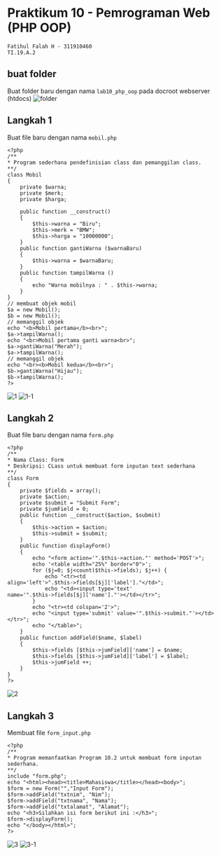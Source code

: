 # Praktikum 10 - Pemrograman Web (PHP OOP)

```
Fatihul Falah H - 311910460
TI.19.A.2
```
## buat folder
Buat folder baru dengan nama `lab10_php_oop` pada docroot webserver (htdocs)
![folder](https://i.imgur.com/aaN97FX.png)


## Langkah 1
Buat file baru dengan nama `mobil.php`
```
<?php
/**
* Program sederhana pendefinisian class dan pemanggilan class.
**/
class Mobil
{
    private $warna;
    private $merk;
    private $harga;

    public function __construct()
    {
        $this->warna = "Biru";
        $this->merk = "BMW";
        $this->harga = "10000000";
    }
    public function gantiWarna ($warnaBaru)
    {
        $this->warna = $warnaBaru;
    }
    public function tampilWarna ()
    {
        echo "Warna mobilnya : " . $this->warna;
    }
}
// membuat objek mobil
$a = new Mobil();
$b = new Mobil();
// memanggil objek
echo "<b>Mobil pertama</b><br>";
$a->tampilWarna();
echo "<br>Mobil pertama ganti warna<br>";
$a->gantiWarna("Merah");
$a->tampilWarna();
// memanggil objek
echo "<br><b>Mobil kedua</b><br>";
$b->gantiWarna("Hijau");
$b->tampilWarna();
?>
```
![1](https://i.imgur.com/5niDbtN.png)
![1-1](https://i.imgur.com/g3raEbC.png)

## Langkah 2
Buat file baru dengan nama `form.php`
```
<?php
/**
* Nama Class: Form
* Deskripsi: CLass untuk membuat form inputan text sederhana
**/
class Form
{
    private $fields = array();
    private $action;
    private $submit = "Submit Form";
    private $jumField = 0;
    public function __construct($action, $submit)
    {
        $this->action = $action;
        $this->submit = $submit;
    }
    public function displayForm()
    {
        echo "<form action='".$this->action."' method='POST'>";
        echo '<table width="25%" border="0">';
        for ($j=0; $j<count($this->fields); $j++) {
            echo "<tr><td
align='left'>".$this->fields[$j]['label']."</td>";
            echo "<td><input type='text'
name='".$this->fields[$j]['name']."'></td></tr>";
        }
        echo "<tr><td colspan='2'>";
        echo "<input type='submit' value='".$this->submit."'></td></tr>";
        echo "</table>";
    }
    public function addField($name, $label)
    {
        $this->fields [$this->jumField]['name'] = $name;
        $this->fields [$this->jumField]['label'] = $label;
        $this->jumField ++;
    }
}
?>
```
![2](https://i.imgur.com/Ya2Hzn1.png)

## Langkah 3
Membuat file `form_input.php`
```
<?php
/**
* Program memanfaatkan Program 10.2 untuk membuat form inputan sederhana.
**/
include "form.php";
echo "<html><head><title>Mahasiswa</title></head><body>";
$form = new Form("","Input Form");
$form->addField("txtnim", "Nim");
$form->addField("txtnama", "Nama");
$form->addField("txtalamat", "Alamat");
echo "<h3>Silahkan isi form berikut ini :</h3>";
$form->displayForm();
echo "</body></html>";
?>
```
![3](https://i.imgur.com/NhaGQb4.png)
![3-1](https://i.imgur.com/hLkoXj8.png)


